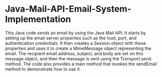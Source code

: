 # Java-Mail-API-Email-System-Implementation


This Java code sends an email by using the Java Mail API. It starts by setting up the email server properties such as the host, port, and authentication credentials. It then creates a Session object with these properties and uses it to create a MimeMessage object representing the email. The recipient email address, subject, and body are set on this message object, and then the message is sent using the Transport.send method. The code also provides a main method that invokes the sendEmail method to demonstrate how to use it.

